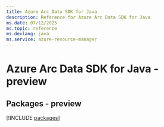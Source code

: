 ```yaml
---
title: Azure Arc Data SDK for Java
description: Reference for Azure Arc Data SDK for Java
ms.date: 07/12/2025
ms.topic: reference
ms.devlang: java
ms.service: azure-resource-manager
---
```

# Azure Arc Data SDK for Java - preview
## Packages - preview
[!INCLUDE [packages](arc-data-index.md)]